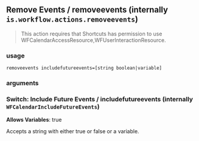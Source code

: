 
## Remove Events / removeevents (internally `is.workflow.actions.removeevents`)


> This action requires that Shortcuts has permission to use WFCalendarAccessResource,WFUserInteractionResource.

### usage
`removeevents includefutureevents=[string boolean|variable]`

### arguments
### Switch: Include Future Events / includefutureevents (internally `WFCalendarIncludeFutureEvents`)
**Allows Variables**: true


Accepts a string with either true or false
or a variable.
